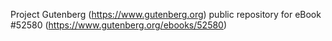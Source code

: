 Project Gutenberg (https://www.gutenberg.org) public repository for
eBook #52580 (https://www.gutenberg.org/ebooks/52580)
